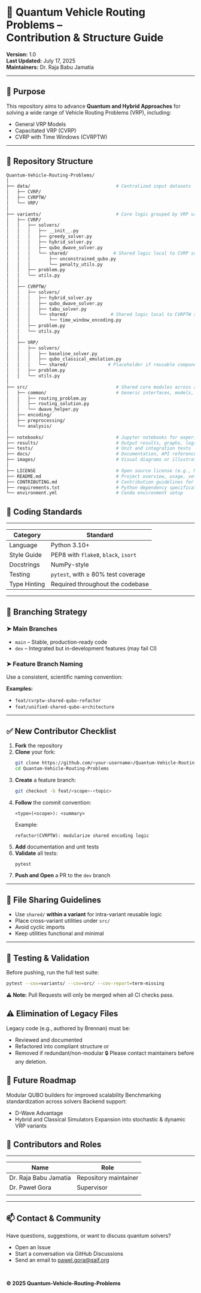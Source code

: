 # 🧭 Quantum Vehicle Routing Problems – <br> Contribution & Structure Guide <br>


**Version:** 1.0  
**Last Updated:** July 17, 2025  
**Maintainers:** Dr. Raja Babu Jamatia


---

## 🚀 Purpose

This repository aims to advance **Quantum and Hybrid Approaches** for solving a wide range of Vehicle Routing Problems (VRP), including:

- General VRP Models
- Capacitated VRP (CVRP)
- CVRP with Time Windows (CVRPTW)

---




## 🧱 Repository Structure

```bash
Quantum-Vehicle-Routing-Problems/
│
├── data/                                # Centralized input datasets
│   ├── CVRP/
│   ├── CVRPTW/
│   └── VRP/
│
├── variants/                            # Core logic grouped by VRP variants
│   ├── CVRP/
│   │   ├── solvers/
│   │   │   ├── __init__.py
│   │   │   ├── greedy_solver.py
│   │   │   ├── hybrid_solver.py
│   │   │   ├── qubo_dwave_solver.py
│   │   │   └── shared/                 # Shared logic local to CVRP solvers
│   │   │       ├── unconstrained_qubo.py
│   │   │       └── penalty_utils.py
│   │   ├── problem.py
│   │   └── utils.py
│   │
│   ├── CVRPTW/
│   │   ├── solvers/
│   │   │   ├── hybrid_solver.py
│   │   │   ├── qubo_dwave_solver.py
│   │   │   ├── tabu_solver.py
│   │   │   └── shared/                # Shared logic local to CVRPTW solvers
│   │   │       └── time_window_encoding.py
│   │   ├── problem.py
│   │   └── utils.py
│   │
│   ├── VRP/
│   │   ├── solvers/
│   │   │   ├── baseline_solver.py
│   │   │   ├── qubo_classical_emulation.py
│   │   │   └── shared/               # Placeholder if reusable components emerge
│   │   ├── problem.py
│   │   └── utils.py
│
├── src/                                 # Shared core modules across all variants
│   ├── common/                          # Generic interfaces, models, helpers
│   │   ├── routing_problem.py
│   │   ├── routing_solution.py
│   │   └── dwave_helper.py
│   ├── encoding/
│   ├── preprocessing/
│   └── analysis/
│
├── notebooks/                           # Jupyter notebooks for experimentation
├── results/                             # Output results, graphs, logs
├── tests/                               # Unit and integration tests
├── docs/                                # Documentation, API references, theory
├── images/                              # Visual diagrams or illustrations
│
├── LICENSE                              # Open source license (e.g., MIT, Apache 2.0)
├── README.md                            # Project overview, usage, setup
├── CONTRIBUTING.md                      # Contribution guidelines for collaborators
├── requirements.txt                     # Python dependency specification
└── environment.yml                      # Conda environment setup

``` 


## 📜 Coding Standards
_____________________________________________________________
| **Category**  | **Standard**                              |
|---------------|-------------------------------------------|
| Language      | Python 3.10+                              |
| Style Guide   | PEP8 with `flake8`, `black`, `isort`      |
| Docstrings    | NumPy-style                               |
| Testing       | `pytest`, with ≥ 80% test coverage        |
| Type Hinting  | Required throughout the codebase          |
-------------------------------------------------------------


## 🔁 Branching Strategy

### ➤ Main Branches
- `main` – Stable, production-ready code
- `dev` – Integrated but in-development features (may fail CI)

### ➤ Feature Branch Naming

Use a consistent, scientific naming convention:

**Examples:**
- `feat/cvrptw-shared-qubo-refactor`
- `feat/unified-shared-qubo-architecture`

---

## ✅ New Contributor Checklist

1. **Fork** the repository
2. **Clone** your fork:
    ```bash
    git clone https://github.com/<your-username>/Quantum-Vehicle-Routing-Problems.git
    cd Quantum-Vehicle-Routing-Problems
    ```
3. **Create** a feature branch:
    ```bash
    git checkout -b feat/<scope>-<topic>
    ```
4. **Follow** the commit convention:
    ```
    <type>(<scope>): <summary>
    ```
    Example:
    ```
    refactor(CVRPTW): modularize shared encoding logic
    ```
5. **Add** documentation and unit tests
6. **Validate** all tests:
    ```bash
    pytest
    ```
7. **Push and Open** a PR to the `dev` branch

---

## 📁 File Sharing Guidelines

- Use `shared/` **within a variant** for intra-variant reusable logic
- Place cross-variant utilities under `src/`
- Avoid cyclic imports
- Keep utilities functional and minimal

---

## 🧪 Testing & Validation

Before pushing, run the full test suite:

```bash
pytest --cov=variants/ --cov=src/ --cov-report=term-missing
 ```
**⚠️ Note:** Pull Requests will only be merged when all CI checks pass.


## ⚠️ Elimination of Legacy Files

Legacy code (e.g., authored by Brennan) must be:

- Reviewed and documented
- Refactored into compliant structure or
- Removed if redundant/non-modular
🔒 Please contact maintainers before any deletion.

## 📌 Future Roadmap

Modular QUBO builders for improved scalability
Benchmarking standardization across solvers
Backend support:
- D-Wave Advantage
- Hybrid and Classical Simulators
Expansion into stochastic & dynamic VRP variants

## 🙌 Contributors and Roles

__________________________________________________________________________
|   **Name**                 |     **Role**                              |
|----------------------------|-------------------------------------------|
| Dr. Raja Babu Jamatia      |  Repository maintainer         |
| Dr. Paweł Gora             |  Supervisor                               |
|                            |                                           |             
--------------------------------------------------------------------------


## 📫 Contact & Community

Have questions, suggestions, or want to discuss quantum solvers?

- Open an Issue
- Start a conversation via GitHub Discussions
- Send an email to pawel.gora@qaif.org
<br>

**© 2025 Quantum-Vehicle-Routing-Problems**
